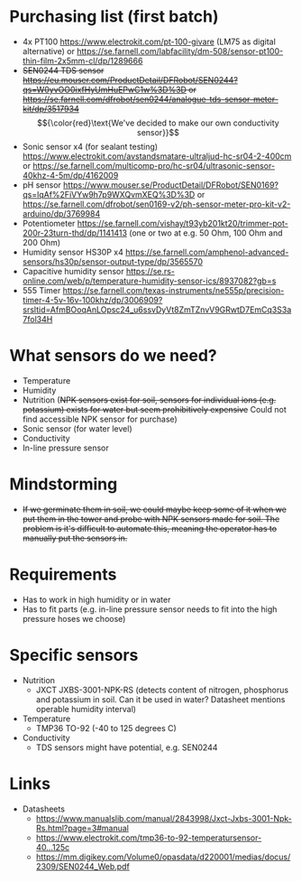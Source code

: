 # Purchasing list (first batch)
- 4x PT100 https://www.electrokit.com/pt-100-givare (LM75 as digital alternative) or https://se.farnell.com/labfacility/dm-508/sensor-pt100-thin-film-2x5mm-cl/dp/1289666
- ~~SEN0244 TDS sensor https://eu.mouser.com/ProductDetail/DFRobot/SEN0244?qs=W0yvOO0ixfHyUmHuEPwC1w%3D%3D or https://se.farnell.com/dfrobot/sen0244/analogue-tds-sensor-meter-kit/dp/3517934~~ $${\color{red}\text{We've decided to make our own conductivity sensor}}$$
- Sonic sensor x4 (for sealant testing) https://www.electrokit.com/avstandsmatare-ultraljud-hc-sr04-2-400cm or https://se.farnell.com/multicomp-pro/hc-sr04/ultrasonic-sensor-40khz-4-5m/dp/4162009
- pH sensor https://www.mouser.se/ProductDetail/DFRobot/SEN0169?qs=lqAf%2FiVYw9h7p9WXQvmXEQ%3D%3D or https://se.farnell.com/dfrobot/sen0169-v2/ph-sensor-meter-pro-kit-v2-arduino/dp/3769984
- Potentiometer https://se.farnell.com/vishay/t93yb201kt20/trimmer-pot-200r-23turn-thd/dp/1141413 (one or two at e.g. 50 Ohm, 100 Ohm and 200 Ohm)
- Humidity sensor HS30P x4 https://se.farnell.com/amphenol-advanced-sensors/hs30p/sensor-output-type/dp/3565570
- Capacitive humidity sensor https://se.rs-online.com/web/p/temperature-humidity-sensor-ics/8937082?gb=s
- 555 Timer https://se.farnell.com/texas-instruments/ne555p/precision-timer-4-5v-16v-100khz/dp/3006909?srsltid=AfmBOoqAnLOpsc24_u6ssvDyVt8ZmTZnvV9GRwtD7EmCq3S3a7fol34H

# What sensors do we need?
- Temperature 
- Humidity
- Nutrition (~~NPK sensors exist for soil, sensors for individual ions (e.g. potassium) exists for water but seem prohibitively expensive~~ Could not find accessible NPK sensor for purchase)
- Sonic sensor (for water level)
- Conductivity
- In-line pressure sensor

# Mindstorming
- ~~If we germinate them in soil, we could maybe keep some of it when we put them in the tower and probe with NPK sensors made for soil. The problem is it's difficult to automate this, meaning the operator has to manually put the sensors in.~~

# Requirements
- Has to work in high humidity or in water
- Has to fit parts (e.g. in-line pressure sensor needs to fit into the high pressure hoses we choose)

# Specific sensors
- Nutrition
	- JXCT JXBS-3001-NPK-RS (detects content of nitrogen, phosphorus and potassium in soil. Can it be used in water? Datasheet mentions operable humidity interval)
- Temperature
	- TMP36 TO-92 (-40 to 125 degrees C)
- Conductivity
	- TDS sensors might have potential, e.g. SEN0244
	
	
	
# Links
- Datasheets
	- https://www.manualslib.com/manual/2843998/Jxct-Jxbs-3001-Npk-Rs.html?page=3#manual
	- https://www.electrokit.com/tmp36-to-92-temperatursensor-40...125c
	- https://mm.digikey.com/Volume0/opasdata/d220001/medias/docus/2309/SEN0244_Web.pdf
